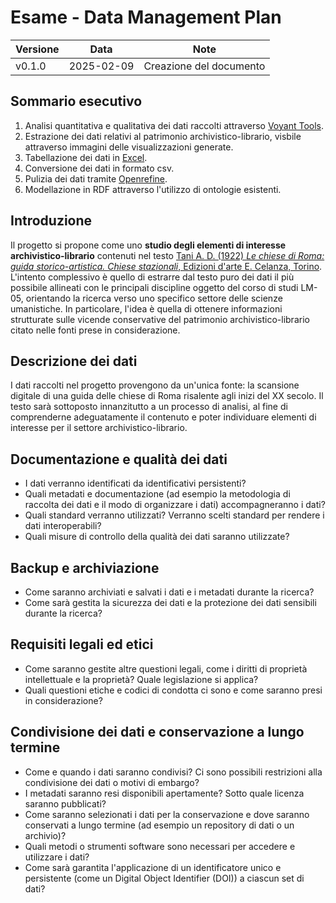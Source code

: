 # Esame - Data Management Plan

| Versione | Data       | Note                    |
| -------- | ---------- | ----------------------- |
| v0.1.0   | 2025-02-09 | Creazione del documento |


## Sommario esecutivo

1. Analisi quantitativa e qualitativa dei dati raccolti attraverso [Voyant Tools](https://voyant-tools.org/). 
2. Estrazione dei dati relativi al patrimonio archivistico-librario, visbile attraverso immagini delle visualizzazioni generate.
3. Tabellazione dei dati in [Excel](https://www.microsoft.com/it-it/microsoft-365/excel?market=it).
4. Conversione dei dati in formato csv.
5. Pulizia dei dati tramite [Openrefine](https://openrefine.org/).
6. Modellazione in RDF attraverso l'utilizzo di ontologie esistenti.


## Introduzione
Il progetto si propone come uno **studio degli elementi di interesse archivistico-librario** contenuti nel testo [Tani A. D. (1922) *Le chiese di Roma: guida storico-artistica. Chiese stazionali*, Edizioni d'arte E. Celanza, Torino](https://archive.org/details/lechiesediromagu00tani/page/n9/mode/2up). L'intento complessivo è quello di estrarre dal testo puro dei dati il più possibile allineati con le principali discipline oggetto del corso di studi LM-05, orientando la ricerca verso uno specifico settore delle scienze umanistiche. In particolare, l'idea è quella di ottenere informazioni strutturate sulle vicende conservative del patrimonio archivistico-librario citato nelle fonti prese in considerazione.


## Descrizione dei dati

I dati raccolti nel progetto provengono da un'unica fonte: la scansione digitale di una guida delle chiese di Roma risalente agli inizi del XX secolo. 
Il testo sarà sottoposto innanzitutto a un processo di analisi, al fine di comprenderne adeguatamente il contenuto e poter individuare elementi di interesse per il settore archivistico-librario. 


## Documentazione e qualità dei dati

- I dati verranno identificati da identificativi persistenti?
- Quali metadati e documentazione (ad esempio la metodologia di raccolta dei dati e il modo di organizzare i dati) accompagneranno i dati?
- Quali standard verranno utilizzati? Verranno scelti standard per rendere i dati interoperabili?
- Quali misure di controllo della qualità dei dati saranno utilizzate?

## Backup e archiviazione

- Come saranno archiviati e salvati i dati e i metadati durante la ricerca?
- Come sarà gestita la sicurezza dei dati e la protezione dei dati sensibili durante la ricerca?

## Requisiti legali ed etici

- Come saranno gestite altre questioni legali, come i diritti di proprietà intellettuale e la proprietà? Quale legislazione si applica?
- Quali questioni etiche e codici di condotta ci sono e come saranno presi in considerazione?

## Condivisione dei dati e conservazione a lungo termine

- Come e quando i dati saranno condivisi? Ci sono possibili restrizioni alla condivisione dei dati o motivi di embargo?
- I metadati saranno resi disponibili apertamente? Sotto quale licenza saranno pubblicati?
- Come saranno selezionati i dati per la conservazione e dove saranno conservati a lungo termine (ad esempio un repository di dati o un archivio)?
- Quali metodi o strumenti software sono necessari per accedere e utilizzare i dati?
- Come sarà garantita l'applicazione di un identificatore unico e persistente (come un Digital Object Identifier (DOI)) a ciascun set di dati?
